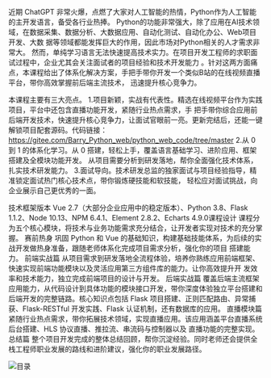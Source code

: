 
近期 ChatGPT 非常火爆，点燃了大家对人工智能的热情，Python作为人工智能的主开发语言，备受各行业热捧。
Python的功能非常强大，除了应用在AI技术领域，在数据采集、数据分析、大数据应用、自动化测试、自动化办公、Web项目开发、大数
据等领域都能发挥巨大的作用，因此市场对Python相关的人才需求非常大。
然而，单纯学习语言无法快速提高技术实力。在项目开发工程师的求职面试过程中，企业尤其会关注面试者的项目经验和技术开发能力 
。针对这两方面痛点，本课程给出了体系化解决方案，手把手带你开发一个类似B站的在线视频直播平台，带你高效掌握前后端主流技术， 
迅速提升核心竞争力。

本课程主要有三大亮点。
1.项目新颖，实战有代表性。精选在线视频平台作为实践项目，平台中还包含直播功能开发，紧随行业热点需求，手
把手带你综合应用前后端开发技术，快速提升核心竞争力，让面试官眼前一亮。更新完结后，还能一键解锁项目配套源码。代码链接：https://gitee.com/Barry_Python_web/python_web_code/tree/master
2.从 0 到 1 的体系化学习。从 0 搭建，轻松上手，覆盖语言基础学习、进阶应用、框架搭建及全模块功能开发。 
从项目需要分析到研发落地，帮你全面强化技术体系，扎实技术研发能力。
3.面试导向。技术研发总监的独家面试与项目经验指导，精准锁定面试热门核心技术点，带你锻炼硬技能和软技能，
轻松应对面试挑战，向企业展示自己更优秀的一面。

技术框架版本
Vue 2.7（大部分企业应用中的稳定版本）、Python 3.8、Flask 1.1.2、Node 10.13、NPM 6.4.1、Element 2.8.2、Echarts 4.9.0课程设计
课程分为五个核心模块，将技术与业务功能需求充分结合，让开发者实现对技术的充分掌握。
赛前热身
巩固 Python 和 Vue 的基础知识，构建基础技能体系，为后续的实战开发做热身准备，跟随老师体系化完成项目需求分析，强化你的项目 
搭建能力。
前端实战篇
从项目需求到研发落地全流程体验，培养你熟练应用前端框架、快速实现前端功能模块以及灵活应用第三方组件库的能力。让你高效提升开
发效率和技术能力，独立完成前端项目的设计与开发。
后端实战篇
覆盖后端主流框架应用能力，从代码设计到具体功能的模块接口开发，带你深度体验独立平台搭建和后端开发的完整链路。核心知识点包括
 Flask 项目搭建、正则匹配路由、异常捕获、Flask-RESTful 开发实践、Flask 认证机制，还有数据库的应用。
直播模块篇
紧随行业热点需求，带你拓展技术领域，实现直播应用。该应用涵盖平台直播系统后台搭建、HLS 协议直播、推拉流、串流码与控制器以及
直播功能的完整实现。
总结篇
整个项目开发完成的整体总结回顾，帮你沉淀经验。同时老师还会提供全栈工程师职业发展的路线和进阶建议，强化你的职业发展路径。


![目录](https://static001.geekbang.org/resource/image/53/58/53efdf90471aeb0a6d32704b4c541158.jpg)